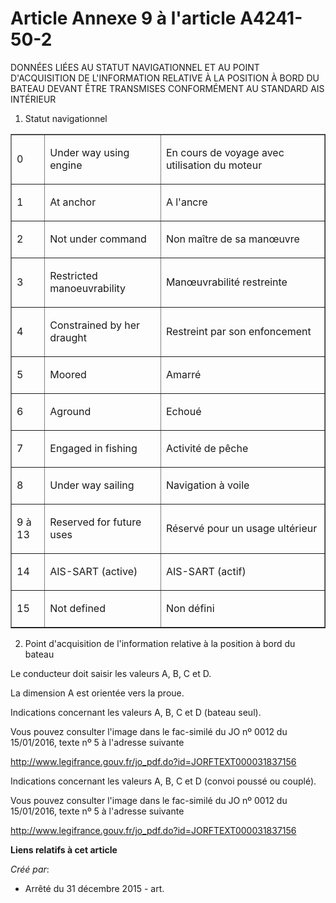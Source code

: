# Article Annexe 9 à l'article A4241-50-2

DONNÉES LIÉES AU STATUT NAVIGATIONNEL ET AU POINT D'ACQUISITION DE  L'INFORMATION RELATIVE À LA POSITION À BORD DU BATEAU
DEVANT ÊTRE  TRANSMISES CONFORMÉMENT AU STANDARD AIS INTÉRIEUR 

1. Statut navigationnel 

<table border="1">
      <tbody>
        <tr>
          <td valign="middle" align="left">

0 

</td>
          <td valign="middle" align="left">

Under way using engine 

</td>
          <td valign="middle" align="left">

En cours de voyage avec utilisation du moteur 

</td>
        </tr>
        <tr>
          <td valign="middle" align="left">

1 

</td>
          <td align="left" valign="middle">

At anchor 

</td>
          <td valign="middle" align="left">

A l'ancre 

</td>
        </tr>
        <tr>
          <td valign="middle" align="left">

2 

</td>
          <td align="left" valign="middle">

Not under command 

</td>
          <td align="left" valign="middle">

Non maître de sa manœuvre 

</td>
        </tr>
        <tr>
          <td align="left" valign="middle">

3 

</td>
          <td valign="middle" align="left">

Restricted manoeuvrability 

</td>
          <td align="left" valign="middle">

Manœuvrabilité restreinte 

</td>
        </tr>
        <tr>
          <td valign="middle" align="left">

4 

</td>
          <td valign="middle" align="left">

Constrained by her draught 

</td>
          <td align="left" valign="middle">

Restreint par son enfoncement 

</td>
        </tr>
        <tr>
          <td valign="middle" align="left">

5 

</td>
          <td align="left" valign="middle">

Moored 

</td>
          <td align="left" valign="middle">

Amarré 

</td>
        </tr>
        <tr>
          <td align="left" valign="middle">

6 

</td>
          <td align="left" valign="middle">

Aground 

</td>
          <td valign="middle" align="left">

Echoué 

</td>
        </tr>
        <tr>
          <td align="left" valign="middle">

7 

</td>
          <td align="left" valign="middle">

Engaged in fishing 

</td>
          <td align="left" valign="middle">

Activité de pêche 

</td>
        </tr>
        <tr>
          <td valign="middle" align="left">

8 

</td>
          <td valign="middle" align="left">

Under way sailing 

</td>
          <td align="left" valign="middle">

Navigation à voile 

</td>
        </tr>
        <tr>
          <td valign="middle" align="left">

9 à 13 

</td>
          <td valign="middle" align="left">

Reserved for future uses 

</td>
          <td valign="middle" align="left">

Réservé pour un usage ultérieur 

</td>
        </tr>
        <tr>
          <td align="left" valign="middle">

14 

</td>
          <td valign="middle" align="left">

AIS-SART (active) 

</td>
          <td valign="middle" align="left">

AIS-SART (actif) 

</td>
        </tr>
        <tr>
          <td align="left" valign="middle">

15 

</td>
          <td align="left" valign="middle">

Not defined 

</td>
          <td valign="middle" align="left">

Non défini 

</td>
        </tr>
      </tbody>
    </table>

2. Point d'acquisition de l'information relative à la position à bord du bateau 

Le conducteur doit saisir les valeurs A, B, C et D. 

La dimension A est orientée vers la proue. 

Indications concernant les valeurs A, B, C et D (bateau seul). 

Vous pouvez consulter l'image dans le fac-similé du JO nº 0012 du 15/01/2016, texte nº 5 à l'adresse suivante 

http://www.legifrance.gouv.fr/jo_pdf.do?id=JORFTEXT000031837156

Indications concernant les valeurs A, B, C et D (convoi poussé ou couplé). 

Vous pouvez consulter l'image dans le fac-similé du JO nº 0012 du 15/01/2016, texte nº 5 à l'adresse suivante 

http://www.legifrance.gouv.fr/jo_pdf.do?id=JORFTEXT000031837156

**Liens relatifs à cet article**

_Créé par_:

  - Arrêté du 31 décembre 2015 - art.
